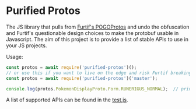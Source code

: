Purified Protos
===============

The JS library that pulls from [Furtif's POGOProtos](https://github.com/Furtif/POGOProtos) and undo the obfuscation and Furtif's questionable design choices to make the protobuf usable in Javascript.
The aim of this project is to provide a list of stable APIs to use in your JS projects.

Usage:

```js
const protos = await require('purified-protos')();
// or use this if you want to live on the edge and risk Furtif breaking stuff
const protos = await require('purified-protos')('master');

console.log(protos.PokemonDisplayProto.Form.RUNERIGUS_NORMAL);  // prints 2516
```

A list of supported APIs can be found in the [test.js](test/test.js).
